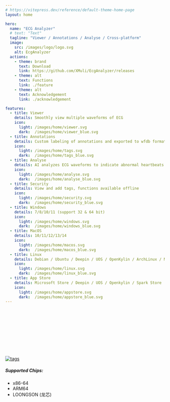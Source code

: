 ```yaml
---
# https://vitepress.dev/reference/default-theme-home-page
layout: home

hero:
  name: "ECG Analyzer"
  # text: "Text"
  tagline: "Viewer / Annotations / Analyse / Cross-platform"
  image:
    src: /images/logo/logo.svg
    alt: EcgAnalyzer
  actions:
    - theme: brand
      text: Download
      link: https://github.com/XMuli/EcgAnalyzer/releases
    - theme: alt
      text: Functions
      link: ./feature
    - theme: alt
      text: Acknowledgement
      link: ./acknowledgement

features:
  - title: Viewer
    details: Smoothly view multiple waveforms of ECG
    icon: 
      light: /images/home/viewer.svg
      dark:  /images/home/viewer_blue.svg
  - title: Annotations
    details: Custom labeling of annotations and exported to wfdb format files
    icon: 
      light: /images/home/tags.svg
      dark:  /images/home/tags_blue.svg
  - title: Analyse
    details: AI analyzes ECG waveforms to indicate abnormal heartbeats
    icon: 
      light: /images/home/analyse.svg
      dark:  /images/home/analyse_blue.svg
  - title: Security
    details: View and add tags, functions available offline
    icon: 
      light: /images/home/security.svg
      dark:  /images/home/security_blue.svg
  - title: Windows
    details: 7/8/10/11 (support 32 & 64 bit)
    icon: 
      light: /images/home/windows.svg
      dark:  /images/home/windows_blue.svg
  - title: MacOS
    details: 10/11/12/13/14
    icon: 
      light: /images/home/macos.svg
      dark:  /images/home/macos_blue.svg
  - title: Linux
    details: Debian / Ubuntu / Deepin / UOS / OpenKylin / ArchLinux / Mint / Kali / Fedora / Devuan / Pop!_OS / etc.
    icon: 
      light: /images/home/linux.svg
      dark:  /images/home/linux_blue.svg
  - title: App Store
    details: Microsoft Store / Deepin / UOS / Openkylin / Spark Store
    icon: 
      light: /images/home/appstore.svg
      dark:  /images/home/appstore_blue.svg
---
```


<br><br><br><br><br><br><br><br>

[<img src="https://img.shields.io/github/release/XMuli/EcgAnalyzer.svg?label=version" alt="tags"/>](https://github.com/XMuli/EcgAnalyzer/releases)

<!-- [<img src="https://img.shields.io/github/downloads/XMuli/EcgAnalyzer/total" alt="Total Downloads" />](https://github.com/XMuli/EcgAnalyzer/releases)   -->

##### Supported Chips: 
  - x86-64
  - ARM64
  - LOONGSON (龙芯)
<!-- ##### Supported Operating Systems:
  - **Windows:** 7 / 8 / 10 / 11
  - **MacOS:** 10 / 11 / 12 / 13 / 14
  - **Linux:** Debian / Ubuntu / Deepin / UOS / OpenKylin / Arch Linux / Linux Mint / Kali / Fedora / Devuan / Pop!_OS / etc. -->